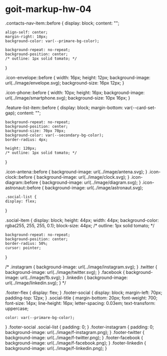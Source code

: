 # goit-markup-hw-04
.contacts-nav-item::before {
	display: block;
	content: "";

	align-self: center;
	margin-right: 10px;
	background-color: var(--primare-bg-color);

	background-repeat: no-repeat;
	background-position: center;
	/* outline: 1px solid tomato; */
}

.icon-envelope::before {
	width: 16px;
	height: 12px;
	background-image: url(../image/envelope.svg);
	background-size: 16px 12px;
}

.icon-phone::before {
	width: 10px;
	height: 16px;
	background-image: url(../image/smartphone.svg);
	background-size: 10px 16px;
}


.feature-list-item::before {
	display: block;
	margin-bottom: var(--card-set-gap);
	content: "";

	background-repeat: no-repeat;
	background-position: center;
	background-size: 70px 70px;
	background-color: var(--secondary-bg-color);
	border-radius: 4px;

	height: 120px;
	/* outline: 1px solid tomato; */
}

.icon-antena::before {
	background-image: url(../image/antena.svg);
}
.icon-clock::before {
	background-image: url(../image/clock.svg);
}
.icon-diagram::before {
	background-image: url(../image/diagram.svg);
}
.icon-astronaut::before {
	background-image: url(../image/astronaut.svg);
	
	
	
	.social-list {
	display: flex;
}

.social-item {
	display: block;
	height: 44px;
	width: 44px;
	background-color: rgba(255, 255, 255, 0.1);
	block-size: 44px;
	/* outline: 1px solid tomato; */

	background-repeat: no-repeat;
	background-position: center;
	border-radius: 50%;
	cursor: pointer;
}

/* .instagram {
	background-image: url(../image/instagram.svg);
}
.twitter {
	background-image: url(../image/twitter.svg);
}
.facebook {
	background-image: url(../image/fb.svg);
}
.linkedin {
	background-image: url(../image/linkedin.svg);
} */

.footer-flex {
	display: flex;
}
.footer-social {
	display: block;
	margin-left: 70px;
	padding-top: 12px;
}
.social-title {
	margin-bottom: 20px;
	font-weight: 700;
	font-size: 14px;
	line-height: 16px;
	letter-spacing: 0.03em;
	text-transform: uppercase;

	color: var(--primare-bg-color);
}
.footer-social .social-list {
	padding: 0;
}
.footer-instagram {
	padding: 0;
	background-image: url(../image/f-instagram.png);
}
.footer-twitter {
	background-image: url(../image/f-twitter.png);
}
.footer-facebook {
	background-image: url(../image/f-facebook.png);
}
.footer-linkedin {
	background-image: url(../image/f-linkedin.png);
}
